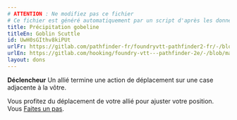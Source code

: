 ```yaml
---
# ATTENTION : Ne modifiez pas ce fichier
# Ce fichier est généré automatiquement par un script d'après les données du module Foundry VTT officiel et de sa traduction
title: Précipitation gobeline
titleEn: Goblin Scuttle
id: UwH0sGIthv8kiPUt
urlFr: https://gitlab.com/pathfinder-fr/foundryvtt-pathfinder2-fr/-/blob/master/data/feats/UwH0sGIthv8kiPUt.htm
urlEn: https://gitlab.com/hooking/foundry-vtt---pathfinder-2e/-/blob/master/packs/data/feats.db/goblin-scuttle.json
layout: dons
---
```

**Déclencheur** Un allié termine une action de déplacement sur une case adjacente à la vôtre.

Vous profitez du déplacement de votre allié pour ajuster votre position. Vous [Faites un pas](../actions/faire-un-pas.md).
